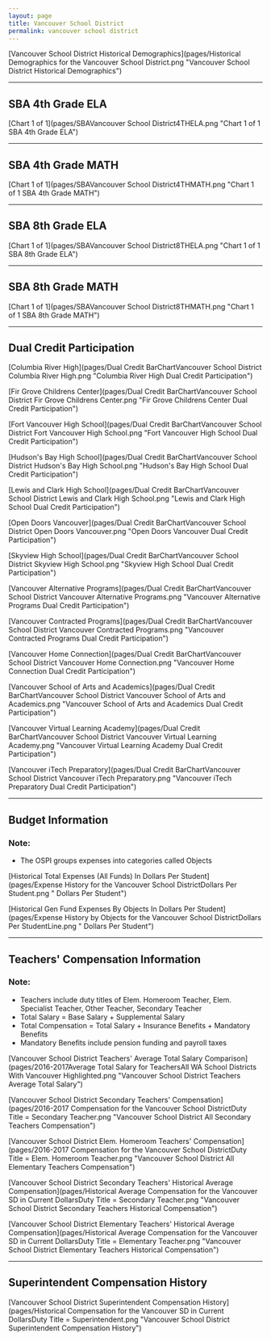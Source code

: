 ```yaml
---
layout: page
title: Vancouver School District
permalink: vancouver school district
---
```



[Vancouver School District Historical Demographics](pages/Historical Demographics for the Vancouver School District.png "Vancouver School District Historical Demographics")

___

## SBA 4th Grade ELA

[Chart 1 of 1](pages/SBAVancouver School District4THELA.png "Chart 1 of 1 SBA 4th Grade ELA")


___

## SBA 4th Grade MATH

[Chart 1 of 1](pages/SBAVancouver School District4THMATH.png "Chart 1 of 1 SBA 4th Grade MATH")


___

## SBA 8th Grade ELA

[Chart 1 of 1](pages/SBAVancouver School District8THELA.png "Chart 1 of 1 SBA 8th Grade ELA")


___

## SBA 8th Grade MATH

[Chart 1 of 1](pages/SBAVancouver School District8THMATH.png "Chart 1 of 1 SBA 8th Grade MATH")


___

## Dual Credit Participation

[Columbia River High](pages/Dual Credit BarChartVancouver School District Columbia River High.png "Columbia River High Dual Credit Participation")

[Fir Grove Childrens Center](pages/Dual Credit BarChartVancouver School District Fir Grove Childrens Center.png "Fir Grove Childrens Center Dual Credit Participation")

[Fort Vancouver High School](pages/Dual Credit BarChartVancouver School District Fort Vancouver High School.png "Fort Vancouver High School Dual Credit Participation")

[Hudson's Bay High School](pages/Dual Credit BarChartVancouver School District Hudson's Bay High School.png "Hudson's Bay High School Dual Credit Participation")

[Lewis and Clark High School](pages/Dual Credit BarChartVancouver School District Lewis and Clark High School.png "Lewis and Clark High School Dual Credit Participation")

[Open Doors Vancouver](pages/Dual Credit BarChartVancouver School District Open Doors Vancouver.png "Open Doors Vancouver Dual Credit Participation")

[Skyview High School](pages/Dual Credit BarChartVancouver School District Skyview High School.png "Skyview High School Dual Credit Participation")

[Vancouver Alternative Programs](pages/Dual Credit BarChartVancouver School District Vancouver Alternative Programs.png "Vancouver Alternative Programs Dual Credit Participation")

[Vancouver Contracted Programs](pages/Dual Credit BarChartVancouver School District Vancouver Contracted Programs.png "Vancouver Contracted Programs Dual Credit Participation")

[Vancouver Home Connection](pages/Dual Credit BarChartVancouver School District Vancouver Home Connection.png "Vancouver Home Connection Dual Credit Participation")

[Vancouver School of Arts and Academics](pages/Dual Credit BarChartVancouver School District Vancouver School of Arts and Academics.png "Vancouver School of Arts and Academics Dual Credit Participation")

[Vancouver Virtual Learning Academy](pages/Dual Credit BarChartVancouver School District Vancouver Virtual Learning Academy.png "Vancouver Virtual Learning Academy Dual Credit Participation")

[Vancouver iTech Preparatory](pages/Dual Credit BarChartVancouver School District Vancouver iTech Preparatory.png "Vancouver iTech Preparatory Dual Credit Participation")


___

## Budget Information
### Note:
- The OSPI groups expenses into categories called Objects

[Historical Total Expenses (All Funds) In Dollars Per Student](pages/Expense History for the Vancouver School DistrictDollars Per Student.png " Dollars Per Student")

[Historical Gen Fund Expenses By Objects In Dollars Per Student](pages/Expense History by Objects for the Vancouver School DistrictDollars Per StudentLine.png " Dollars Per Student")


___

## Teachers' Compensation Information
### Note:
- Teachers include duty titles of Elem. Homeroom Teacher, Elem. Specialist Teacher, Other Teacher, Secondary Teacher
- Total Salary = Base Salary + Supplemental Salary
- Total Compensation = Total Salary + Insurance Benefits + Mandatory Benefits
- Mandatory Benefits include pension funding and payroll taxes

[Vancouver School District Teachers' Average Total Salary Comparison](pages/2016-2017Average Total Salary for TeachersAll WA School Districts With Vancouver Highlighted.png "Vancouver School District Teachers Average Total Salary")

[Vancouver School District Secondary Teachers' Compensation](pages/2016-2017 Compensation for the Vancouver School DistrictDuty Title = Secondary Teacher.png "Vancouver School District All Secondary Teachers Compensation")

[Vancouver School District Elem. Homeroom Teachers' Compensation](pages/2016-2017 Compensation for the Vancouver School DistrictDuty Title = Elem. Homeroom Teacher.png "Vancouver School District All Elementary Teachers Compensation")

[Vancouver School District Secondary Teachers' Historical Average Compensation](pages/Historical Average Compensation for the Vancouver SD in Current DollarsDuty Title = Secondary Teacher.png "Vancouver School District Secondary Teachers Historical Compensation")

[Vancouver School District Elementary Teachers' Historical Average Compensation](pages/Historical Average Compensation for the Vancouver SD in Current DollarsDuty Title = Elementary Teacher.png "Vancouver School District Elementary Teachers Historical Compensation")


___

## Superintendent Compensation History

[Vancouver School District Superintendent Compensation History](pages/Historical Compensation for the Vancouver SD in Current DollarsDuty Title = Superintendent.png "Vancouver School District Superintendent Compensation History")

